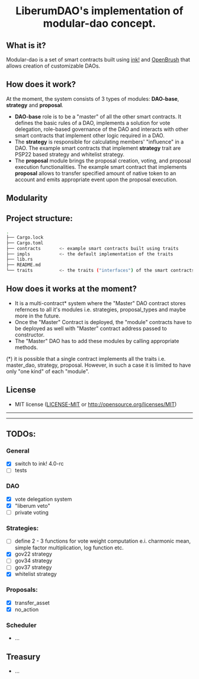 <h1 align="center">
    LiberumDAO's implementation of modular-dao concept.
</h1>

## What is it?

Modular-dao is a set of smart contracts built using [ink!](https://github.com/paritytech/ink) and [OpenBrush](https://github.com/727-Ventures/openbrush-contracts) that allows creation of customizable DAOs.

## How does it work?

At the moment, the system consists of 3 types of modules: **DAO-base**, **strategy** and **proposal**. 
* **DAO-base** role is to be a "master" of all the other smart contracts. It defines the basic rules of a DAO, implements a solution for vote delegation, role-based governance of the DAO and interacts with other smart contracts that implement other logic required in a DAO.
* The **strategy** is responsible for calculating members' "influence" in a DAO. The example smart contracts that implement **strategy** trait are PSP22 based strategy and whitelist strategy. 
* The **proposal** module brings the proposal creation, voting, and proposal execution functionalities. The example smart contract that implements **proposal** allows to transfer specified amount of native token to an account and emits appropriate event upon the proposal execution.

## Modularity



## Project structure:
```bash
.
├── Cargo.lock
├── Cargo.toml
├── contracts       <- example smart contracts built using traits
├── impls           <- the default implementation of the traits
├── lib.rs
├── README.md
└── traits          <- the traits ("interfaces") of the smart contracts
```
## How does it works at the moment?
* It is a multi-contract* system where the "Master" DAO contract stores refernces to all it's modules i.e. strategies, proposal_types and maybe more in the future.
* Once the "Master" Contract is deployed, the "module" contracts have to be deployed as well with "Master" contract address passed to constructor.
* The "Master" DAO has to add these modules by calling appropriate methods.

(*) it is possible that a single contract implements all the traits i.e. master_dao, strategy, proposal. However, in such a case it is limited to have only "one kind" of each "module".

## License

* MIT license ([LICENSE-MIT](LICENSE-MIT) or http://opensource.org/licenses/MIT)

---
---
## TODOs:
### General
- [x] switch to ink! 4.0-rc
- [ ] tests

### DAO
- [x] vote delegation system
- [x] "liberum veto"
- [ ] private voting
### Strategies:
- [ ] define 2 - 3 functions for vote weight computation e.i. charmonic mean, simple factor multiplication, log function etc.
- [x] gov22 strategy
- [ ] gov34 strategy
- [ ] gov37 strategy
- [x] whitelist strategy

### Proposals:
- [x] transfer_asset
- [x] no_action

### Scheduler
* ...

## Treasury
* ...

